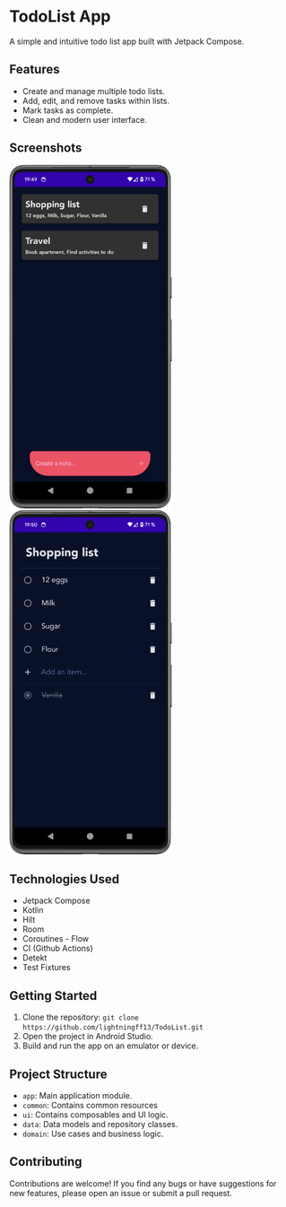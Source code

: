 # TodoList App

A simple and intuitive todo list app built with Jetpack Compose.

## Features

* Create and manage multiple todo lists.
* Add, edit, and remove tasks within lists.
* Mark tasks as complete.
* Clean and modern user interface.

## Screenshots

<img src="screenshots/Screenshot_Todo_List_Home.png" width="290"  alt="Screenshot of TodoList Home"/>
<img src="screenshots/Screenshot_Todo_List_Detail.png" width="290"  alt="Screenshot of TodoList Detail"/>

## Technologies Used

* Jetpack Compose
* Kotlin
* Hilt
* Room
* Coroutines - Flow
* CI (Github Actions)
* Detekt
* Test Fixtures

## Getting Started

1. Clone the repository: `git clone https://github.com/lightningff13/TodoList.git`
2. Open the project in Android Studio.
3. Build and run the app on an emulator or device.

## Project Structure

* `app`: Main application module.
* `common`: Contains common resources
* `ui`: Contains composables and UI logic.
* `data`: Data models and repository classes.
* `domain`: Use cases and business logic.


## Contributing

Contributions are welcome! If you find any bugs or have suggestions for new features, please open an issue or submit a pull request.